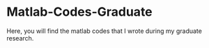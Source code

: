 # Matlab-Codes-Graduate
Here, you will find the matlab codes that I wrote during my graduate research.
